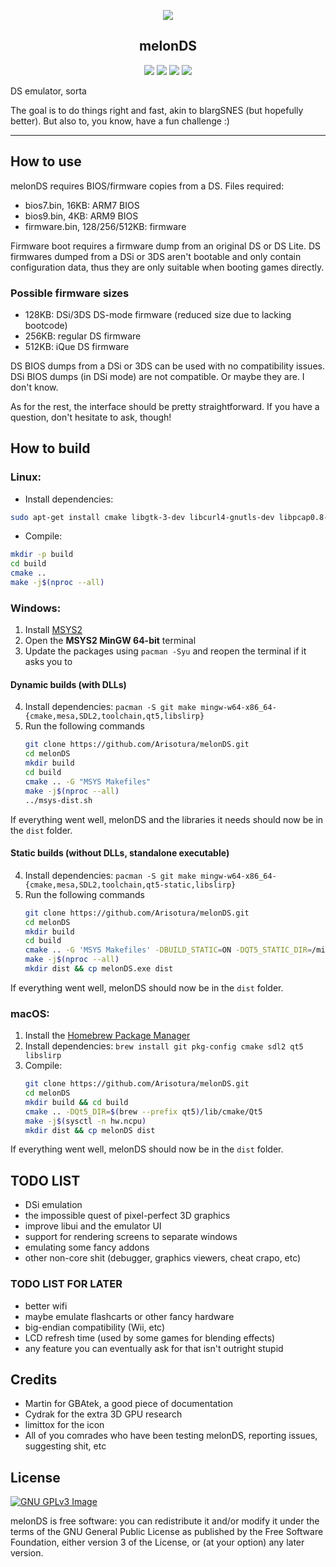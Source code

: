 <p align="center"><img src="https://raw.githubusercontent.com/StapleButter/melonDS/master/icon/melon_128x128.png"></p>
<h2 align="center"><b>melonDS</b></h2>
<p align="center">
<a href="http://melonds.kuribo64.net/" alt="melonDS website"><img src="https://img.shields.io/badge/website-melonds.kuribo64.net-%2331352e.svg"></a>
<a href="http://melonds.kuribo64.net/downloads.php" alt="Release: 0.9"><img src="https://img.shields.io/badge/release-0.9-%235c913b.svg"></a>
<a href="https://www.gnu.org/licenses/gpl-3.0" alt="License: GPLv3"><img src="https://img.shields.io/badge/License-GPL%20v3-%23ff554d.svg"></a>
<a href="https://kiwiirc.com/client/irc.badnik.net/?nick=IRC-Source_?#melonds" alt="IRC channel: #melonds"><img src="https://img.shields.io/badge/IRC%20chat-%23melonds-%23dd2e44.svg"></a>
</p>
DS emulator, sorta

The goal is to do things right and fast, akin to blargSNES (but hopefully better). But also to, you know, have a fun challenge :)
<hr>

## How to use

melonDS requires BIOS/firmware copies from a DS. Files required:
 * bios7.bin, 16KB: ARM7 BIOS
 * bios9.bin, 4KB: ARM9 BIOS
 * firmware.bin, 128/256/512KB: firmware

Firmware boot requires a firmware dump from an original DS or DS Lite.
DS firmwares dumped from a DSi or 3DS aren't bootable and only contain configuration data, thus they are only suitable when booting games directly.

### Possible firmware sizes

 * 128KB: DSi/3DS DS-mode firmware (reduced size due to lacking bootcode)
 * 256KB: regular DS firmware
 * 512KB: iQue DS firmware

DS BIOS dumps from a DSi or 3DS can be used with no compatibility issues. DSi BIOS dumps (in DSi mode) are not compatible. Or maybe they are. I don't know.

As for the rest, the interface should be pretty straightforward. If you have a question, don't hesitate to ask, though!

## How to build

### Linux:

* Install dependencies:

```sh
sudo apt-get install cmake libgtk-3-dev libcurl4-gnutls-dev libpcap0.8-dev libsdl2-dev qtbase5-dev qtdeclarative5-dev libslirp-dev
```

* Compile:

```sh
mkdir -p build
cd build
cmake ..
make -j$(nproc --all)
```

### Windows:

1. Install [MSYS2](https://www.msys2.org/)
2. Open the **MSYS2 MinGW 64-bit** terminal
3. Update the packages using `pacman -Syu` and reopen the terminal if it asks you to

#### Dynamic builds (with DLLs)
4. Install dependencies: `pacman -S git make mingw-w64-x86_64-{cmake,mesa,SDL2,toolchain,qt5,libslirp}`
5. Run the following commands
   ```bash
   git clone https://github.com/Arisotura/melonDS.git
   cd melonDS
   mkdir build
   cd build
   cmake .. -G "MSYS Makefiles"
   make -j$(nproc --all)
   ../msys-dist.sh
   ```
If everything went well, melonDS and the libraries it needs should now be in the `dist` folder.

#### Static builds (without DLLs, standalone executable)
4. Install dependencies: `pacman -S git make mingw-w64-x86_64-{cmake,mesa,SDL2,toolchain,qt5-static,libslirp}`
5. Run the following commands
   ```bash
   git clone https://github.com/Arisotura/melonDS.git
   cd melonDS
   mkdir build
   cd build
   cmake .. -G 'MSYS Makefiles' -DBUILD_STATIC=ON -DQT5_STATIC_DIR=/mingw64/qt5-static
   make -j$(nproc --all)
   mkdir dist && cp melonDS.exe dist
   ```
If everything went well, melonDS should now be in the `dist` folder.

### macOS:
1. Install the [Homebrew Package Manager](https://brew.sh)
2. Install dependencies: `brew install git pkg-config cmake sdl2 qt5 libslirp`
3. Compile:
   ```zsh
   git clone https://github.com/Arisotura/melonDS.git
   cd melonDS
   mkdir build && cd build
   cmake .. -DQt5_DIR=$(brew --prefix qt5)/lib/cmake/Qt5
   make -j$(sysctl -n hw.ncpu)
   mkdir dist && cp melonDS dist
   ```
If everything went well, melonDS should now be in the `dist` folder.

   
## TODO LIST

 * DSi emulation
 * the impossible quest of pixel-perfect 3D graphics
 * improve libui and the emulator UI
 * support for rendering screens to separate windows
 * emulating some fancy addons
 * other non-core shit (debugger, graphics viewers, cheat crapo, etc)

### TODO LIST FOR LATER

 * better wifi
 * maybe emulate flashcarts or other fancy hardware
 * big-endian compatibility (Wii, etc)
 * LCD refresh time (used by some games for blending effects)
 * any feature you can eventually ask for that isn't outright stupid

## Credits

 * Martin for GBAtek, a good piece of documentation
 * Cydrak for the extra 3D GPU research
 * limittox for the icon
 * All of you comrades who have been testing melonDS, reporting issues, suggesting shit, etc

## License
[![GNU GPLv3 Image](https://www.gnu.org/graphics/gplv3-127x51.png)](http://www.gnu.org/licenses/gpl-3.0.en.html)

melonDS is free software: you can redistribute it and/or modify
it under the terms of the GNU General Public License as published by
the Free Software Foundation, either version 3 of the License, or
(at your option) any later version.
